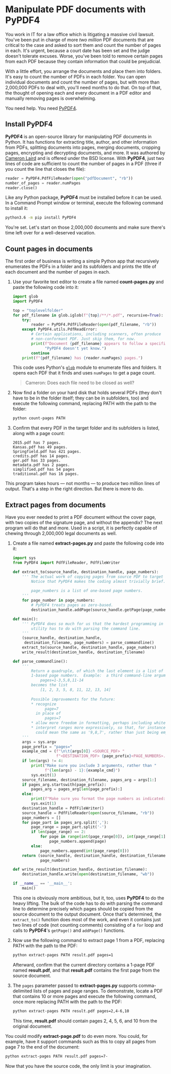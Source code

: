 # Manipulate PDF documents with PyPDF4

You work in IT for a law office which is litigating a massive civil lawsuit. You've been put in charge of more _two million_ PDF documents that are critical to the case and asked to sort them and count the number of pages in each. It's urgent, because a court date has been set and the judge doesn't tolerate excuses. Worse, you've been told to remove certain pages from each PDF because they contain information that could be prejudicial.

With a little effort, you arrange the documents and place them into folders. It's easy to count the number of PDFs in each folder. You can open individual documents and count the number of pages, but with more than 2,000,000 PDFs to deal with, you'll need months to do that. On top of that, the thought of opening each and every document in a PDF editor and manually removing pages is overwhelming.

You need help. You need [PyPDF4](https://pypi.org/project/PyPDF4/).

## Install PyPDF4

**PyPDF4** is an open-source library for manipulating PDF documents in Python. It has functions for extracting title, author, and other information from PDFs, splitting documents into pages, merging documents, cropping pages, encrypting and decrypting documents, and more. It was authored by [Cameron Laird](https://pypi.org/user/claird/) and is offered under the BSD license. With **PyPDF4**, just two lines of code are sufficient to count the number of pages in a PDF (three if you count the line that closes the file):

```python
reader = PyPDF4.PdfFileReader(open("pdfDocument", "rb"))
number_of_pages = reader.numPages
reader.close()
```


Like any Python package, **PyPDF4** must be installed before it can be used. In a Command Prompt window or terminal, execute the following command to install it:

```bash
python3.6 -m pip install PyPDF4
```

You're set. Let's start on those 2,000,000 documents and make sure there's time left over for a well-deserved vacation.

## Count pages in documents

The first order of business is writing a simple Python app that recursively enumerates the PDFs in a folder and its subfolders and prints the title of each document and the number of pages in each.

1. Use your favorite text editor to create a file named **count-pages.py** and paste the following code into it:

	```python
	import glob
	import PyPDF4
	
	top = "toplevelfolder"
	for pdf_filename in glob.iglob(f"{top}/**/*.pdf", recursive=True):
	    try:
	        reader = PyPDF4.PdfFileReader(open(pdf_filename, "rb"))
	    except PyPDF4.utils.PdfReadError:
	        # Certain applications, including scanners, often produce
	        # non-conformant PDF. Just skip them, for now.
	        print(f"Document {pdf_filename} appears to follow a specification "
	              "PyPDF4 doesn't yet know.")
	        continue
	    print(f"{pdf_filename} has {reader.numPages} pages.")
	```

	This code uses Python's [`glob`](https://docs.python.org/3/library/glob.html) module to enumerate files and folders. It opens each PDF that it finds and uses `numPages` to get a page count.

	> Cameron: Does each file need to be closed as well?

1. Now find a folder on your hard disk that holds several PDFs (they don't have to be in the folder itself; they can be in subfolders, too) and execute the following command, replacing PATH with the path to the folder:

	```bash
	python count-pages PATH
	```

1. Confirm that every PDF in the target folder and its subfolders is listed, along with a page count:

	```
    2015.pdf has 7 pages.
    Kansas.pdf has 49 pages.
    Springfield.pdf has 421 pages.
    credits.pdf has 14 pages.
    ger.pdf has 33 pages.
    metadata.pdf has 2 pages.
    simplified.pdf has 54 pages
    traditional.pdf has 16 pages.
    ```

This program takes hours — not months — to produce two million lines of output. That's a step in the right direction. But there is more to do.

## Extract pages from documents

Have you ever needed to print a PDF document without the cover page, with two copies of the signature page, and without the appendix? The next program will do that and more. Used in a script, it is perfectly capable of chewing through 2,000,000 legal documents as well.

1. Create a file named **extract-pages.py** and paste the following code into it:

	```python
	import sys
	from PyPDF4 import PdfFileReader, PdfFileWriter
	
	def extract_to(source_handle, destination_handle, page_numbers):
	    ''' The actual work of copying pages from source PDF to target PDF happens here.
	        Notice that PyPDF4 makes the coding almost trivially brief.
	        
	        page_numbers is a list of one-based page numbers.
	    '''
	    for page_number in page_numbers:
	        # PyPDF4 treats pages as zero-based.
	        destination_handle.addPage(source_handle.getPage(page_number - 1))
	
	def main():
	    ''' PyPDF4 does so much for us that the hardest programming in this little
	        utility has to do with parsing the command line.
	    '''
	    (source_handle, destination_handle,
	     destination_filename, page_numbers) = parse_commandline()
	    extract_to(source_handle, destination_handle, page_numbers)
	    write_result(destination_handle, destination_filename)
	
	def parse_commandline():
	    '''
	        Return a quadruple, of which the last element is a list of integer
	        1-based page numbers.  Example:  a third command-line argument of
	            pages=1-3,5,8,11-14
	        becomes the list
	            [1, 2, 3, 5, 8, 11, 12, 13, 14]
	        
	        Possible improvements for the future:
	        * recognize
	              page=7
	          in place of
	              pages=7
	        * allow more freedom in formatting, perhaps including whitespace
	        * interpret ranges more expressively, so that, for instance, '9-7'
	          could mean the same as '9,8,7', rather than just being empty.
	    '''
	    args = sys.argv
	    page_prefix = "pages="
	    example_cmd = (f"\n\t{args[0]} <SOURCE_PDF> "
	                   f"<DESTINATION_PDF> {page_prefix}<PAGE_NUMBERS>.")
	    if len(args) != 4:
	        print("Make sure you include 3 arguments, rather than "
	              f"{len(args) - 1}:{example_cmd}")
	        sys.exit(1)
	    source_filename, destination_filename, pages_arg = args[1:]
	    if pages_arg.startswith(page_prefix):
	        pages_arg = pages_arg[len(page_prefix):]
	    else:
	        print(f"Make sure you format the page numbers as indicated:{example_cmd}")
	        sys.exit(1)
	    destination_handle = PdfFileWriter()
	    source_handle = PdfFileReader(open(source_filename, "rb"))
	    page_numbers = []
	    for page_part in pages_arg.split(','):
	        page_range = page_part.split('-')
	        if len(page_range) == 2:
	            for page in range(int(page_range[0]), int(page_range[1]) + 1):
	                page_numbers.append(page)
	        else:
	            page_numbers.append(int(page_range[0]))
	    return (source_handle, destination_handle, destination_filename,
	            page_numbers)
	
	def write_result(destination_handle, destination_filename):
	    destination_handle.write(open(destination_filename, "wb"))
	
	if __name__ == '__main__':
	    main()
	```

	This one is obviously more ambitious, but it, too, uses **PyPDF4** to do the heavy lifting. The bulk of the code has to do with parsing the command line to determine precisely which pages should be copied from the source document to the output document. Once that's determined, the `extract_to()` function does most of the work, and even it contains just two lines of code (not counting comments) consisting of a `for` loop and calls to **PyPDF4**'s `getPage()` and `addPage()` functions. 

1. Now use the following command to extract page 1 from a PDF, replacing PATH with the path to the PDF:

	```bash
	python extract-pages PATH result.pdf pages=1
	```

	Afterward, confirm that the current directory contains a 1-page PDF named **result.pdf**, and that **result.pdf** contains the first page from the source document.

1. The `pages` parameter passed to **extract-pages.py** supports comma-delimited lists of pages and page ranges. To demonstrate, locate a PDF that contains 10 or more pages and execute the following command, once more replacing PATH with the path to the PDF:

	```bash
	python extract-pages PATH result.pdf pages=2,4-6,10
	```

	This time, **result.pdf** should contain pages 2, 4, 5, 6, and 10 from the original document.

You could modify **extract-page.pdf** to do even more. You could, for example, have it support commands such as this to copy all pages from page 7 to the end of the document:

```bash
python extract-pages PATH result.pdf pages=7-
```

Now that you have the source code, the only limit is your imagination.